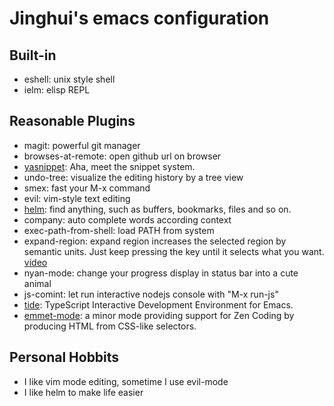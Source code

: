 Jinghui's emacs configuration
==========================================================================

## Built-in
- eshell: unix style shell
- ielm: elisp REPL


## Reasonable Plugins

- magit: powerful git manager
- browses-at-remote: open github url on browser
- [yasnippet](https://github.com/joaotavora/yasnippet): Aha, meet the snippet
  system.
- undo-tree: visualize the editing history by a tree view
- smex: fast your M-x command
- evil: vim-style text editing
- [helm](https://emacs-helm.github.io/helm/): find anything, such as buffers,
  bookmarks, files and so on.
- company: auto complete words according context
- exec-path-from-shell: load PATH from system
- expand-region: expand region increases the selected region by semantic units.
  Just keep pressing the key until it selects what you
  want. [video](http://emacsrocks.com/e09.html)
- nyan-mode: change your progress display in status bar into a cute animal
- js-comint: let run interactive nodejs console with "M-x run-js"
- [tide](https://github.com/ananthakumaran/tide): TypeScript Interactive
  Development Environment for Emacs.
- [emmet-mode](https://github.com/smihica/emmet-mode): a minor mode providing
  support for Zen Coding by producing HTML from CSS-like selectors.


## Personal Hobbits

- I like vim mode editing, sometime I use evil-mode
- I like helm to make life easier

